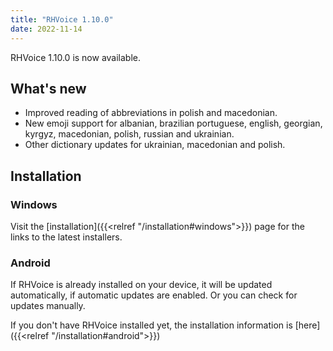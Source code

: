 ```yaml
---
title: "RHVoice 1.10.0"
date: 2022-11-14
---
```


RHVoice 1.10.0 is now available.

## What's new

* Improved reading of abbreviations in polish and macedonian.
* New emoji support for albanian, brazilian portuguese, english, georgian, kyrgyz, macedonian, polish, russian and ukrainian.
 * Other dictionary updates for ukrainian, macedonian and polish.

## Installation

### Windows

Visit the [installation]({{<relref "/installation#windows">}}) page
for the links to the latest installers.

### Android

If RHVoice is already installed on your device, it will be updated
automatically, if automatic updates are enabled. Or you can check for
updates manually.

If you don't have RHVoice installed yet, the installation information
is [here]({{<relref "/installation#android">}})
